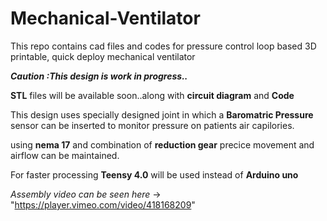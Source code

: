 # Mechanical-Ventilator
This repo contains cad files and codes for pressure control loop based 3D printable, quick deploy mechanical ventilator 


***Caution :This design is work in progress..***


**STL** files will be available soon..along with **circuit diagram** and **Code**

This design uses specially designed joint in which a **Baromatric Pressure** sensor can be inserted to monitor pressure on patients air capilories. 

using **nema 17** and combination of **reduction gear** precice movement and airflow can be maintained.

For faster processing **Teensy 4.0** will be used instead of **Arduino uno**

*Assembly video can be seen here* ->   "https://player.vimeo.com/video/418168209" 


